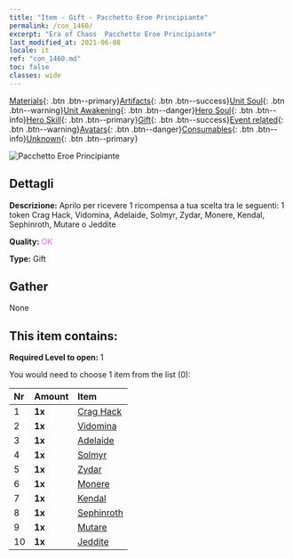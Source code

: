 ```yaml
---
title: "Item - Gift - Pacchetto Eroe Principiante"
permalink: /con_1460/
excerpt: "Era of Chaos  Pacchetto Eroe Principiante"
last_modified_at: 2021-06-08
locale: it
ref: "con_1460.md"
toc: false
classes: wide
---
```

 [Materials](/ItemsIT/){: .btn .btn--primary}[Artifacts](/ItemsIT/Artifacts/){: .btn .btn--success}[Unit Soul](/ItemsIT/UnitSoul/){: .btn .btn--warning}[Unit Awakening](/ItemsIT/UnitAwakening/){: .btn .btn--danger}[Hero Soul](/ItemsIT/HeroSoul/){: .btn .btn--info}[Hero Skill](/ItemsIT/HeroSkill/){: .btn .btn--primary}[Gift](/ItemsIT/Gift/){: .btn .btn--success}[Event related](/ItemsIT/Events/){: .btn .btn--warning}[Avatars](/ItemsIT/Avatars/){: .btn .btn--danger}[Consumables](/ItemsIT/Consumables/){: .btn .btn--info}[Unknown](/ItemsIT/Unknown/){: .btn .btn--primary}

 ![Pacchetto Eroe Principiante](/images/t/i_907074.png)

## Dettagli
 **Descrizione:** Aprilo per ricevere 1 ricompensa a tua scelta tra le seguenti: 1 token Crag Hack, Vidomina, Adelaide, Solmyr, Zydar, Monere, Kendal, Sephinroth, Mutare o Jeddite

 **Quality:** <span style="color: #DA70D6">OK</span>

 **Type:** Gift

## Gather

  None

## This item contains:

 **Required Level to open:** 1

 You would need to choose 1 item from the list (0):

  | Nr | Amount |     Item    |
  |:---|:-------|:------------|
  | 1 |  **1x** | [Crag Hack](/ItemsIT/her_375/) |  | 
  | 2 |  **1x** | [Vidomina](/ItemsIT/her_372/) |  | 
  | 3 |  **1x** | [Adelaide](/ItemsIT/her_359/) |  | 
  | 4 |  **1x** | [Solmyr](/ItemsIT/her_386/) |  | 
  | 5 |  **1x** | [Zydar](/ItemsIT/her_385/) |  | 
  | 6 |  **1x** | [Monere](/ItemsIT/her_379/) |  | 
  | 7 |  **1x** | [Kendal](/ItemsIT/her_363/) |  | 
  | 8 |  **1x** | [Sephinroth](/ItemsIT/her_392/) |  | 
  | 9 |  **1x** | [Mutare](/ItemsIT/her_389/) |  | 
  | 10 |  **1x** | [Jeddite](/ItemsIT/her_391/) |  | 
